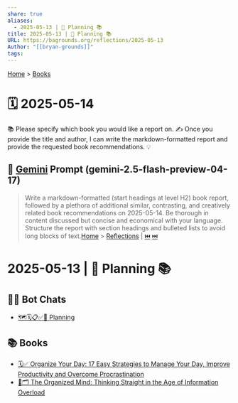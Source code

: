 ```yaml
---
share: true
aliases:
  - 2025-05-13 | 🔮 Planning 📚
title: 2025-05-13 | 🔮 Planning 📚
URL: https://bagrounds.org/reflections/2025-05-13
Author: "[[bryan-grounds]]"
tags: 
---
```

[Home](../index.md) > [Books](../books/index.md)  
# 🗓️ 2025-05-14  
📚 Please specify which book you would like a report on. ✍️ Once you provide the title and author, I can write the markdown-formatted report and provide the requested book recommendations. 💡  
  
## 💬 [Gemini](../software/gemini.md) Prompt (gemini-2.5-flash-preview-04-17)  
> Write a markdown-formatted (start headings at level H2) book report, followed by a plethora of additional similar, contrasting, and creatively related book recommendations on 2025-05-14. Be thorough in content discussed but concise and economical with your language. Structure the report with section headings and bulleted lists to avoid long blocks of text.[Home](../index.md) > [Reflections](./index.md) | [⏮️](./2025-05-12.md) [⏭️](./2025-05-14.md)  
# 2025-05-13 | 🔮 Planning 📚  
## 🤖💬 Bot Chats  
- [🗺️🗓️📋✅🔮 Planning](../bot-chats/planning.md)  
  
## 📚 Books  
- [🗓️✅ Organize Your Day: 17 Easy Strategies to Manage Your Day, Improve Productivity and Overcome Procrastination](../books/organize-your-day-17-easy-strategies-to-manage-your-day-improve-productivity-and-overcome-procrastination.md)  
- [🧠🗂️ The Organized Mind: Thinking Straight in the Age of Information Overload](../books/the-organized-mind-thinking-straight-in-the-age-of-information-overload.md)
